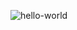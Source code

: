 ![hello-world](https://github.com/scatter27-lab/hexlet_pytest/actions/workflows/hello-world.yml/badge.svg)
